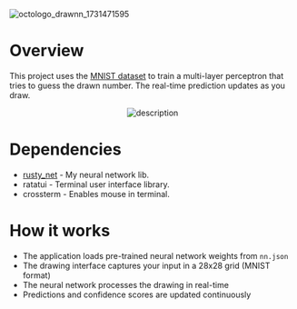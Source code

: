 ![octologo_drawnn_1731471595](https://github.com/user-attachments/assets/4350a3ac-cea5-46e3-812f-d5eefa85c193)

# Overview
This project uses the [MNIST dataset](https://en.wikipedia.org/wiki/MNIST_database) to train a multi-layer perceptron that tries to guess the drawn number. The real-time prediction updates as you draw.

<p align="center">
  <img src="https://github.com/user-attachments/assets/33aaa9fd-2fb5-4ae8-b79f-5343dcd2c66a" alt="description"/>
</p>

# Dependencies
- [rusty_net](https://github.com/thiagobmi/rusty_net) - My neural network lib.
- ratatui - Terminal user interface library.
- crossterm - Enables mouse in terminal.

# How it works
- The application loads pre-trained neural network weights from `nn.json`
- The drawing interface captures your input in a 28x28 grid (MNIST format)
- The neural network processes the drawing in real-time
- Predictions and confidence scores are updated continuously
